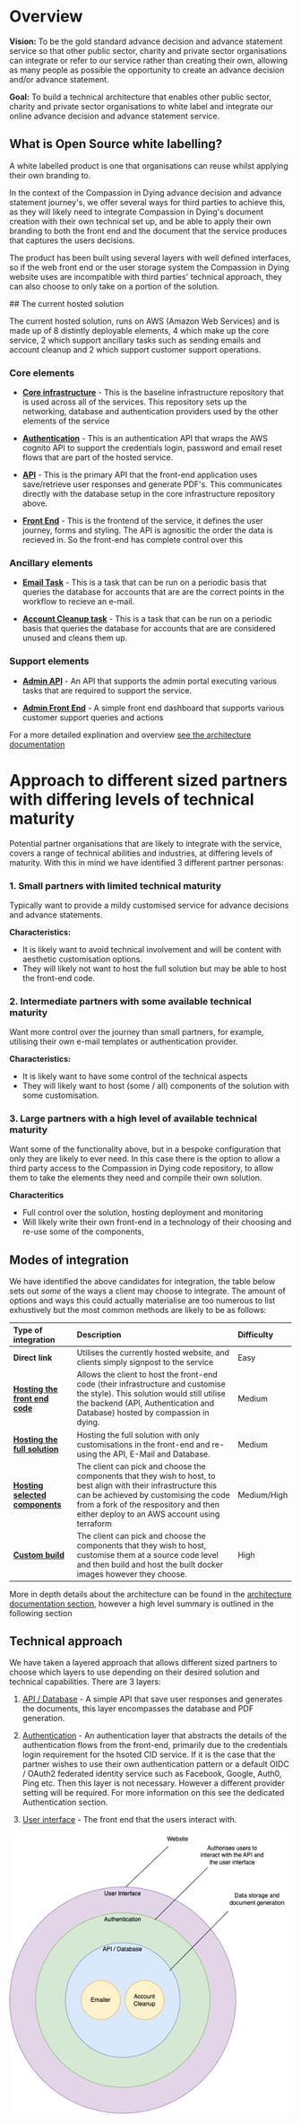 # Overview

**Vision:** To be the gold standard advance decision and advance statement service so that other public sector, charity and private sector organisations can integrate or refer to our service rather than creating their own, allowing as many people as possible the opportunity to create an advance decision and/or advance statement.

**Goal:** To build a technical architecture that enables other public sector, charity and private sector organisations to white label and integrate our online advance decision and advance statement service.


## What is Open Source white labelling?

A white labelled product is one that organisations can reuse whilst applying their own branding to.

In the context of the Compassion in Dying advance decision and advance statement journey's, we offer several ways for third parties to achieve this, as they will likely need to integrate Compassion in Dying's document creation with their own technical set up, and be able to apply their own branding to both the front end and the document that the service produces that captures the users decisions.

The product has been built using several layers with well defined interfaces, so if the web front end or the user storage system the Compassion in Dying website uses are incompatible with third parties' technical approach, they can also choose to only take on a portion of the solution.


## The current hosted solution

The current hosted solution, runs on AWS (Amazon Web Services) and is made up of 8 distintly deployable elements, 4 which make up the core service, 2 which support ancillary tasks such as sending emails and account cleanup and 2 which support customer support operations.

### Core elements

- **[Core infrastructure](https://www.github.com/Compassion-in-Dying/core_infrastructure)** - This is the baseline infrastructure repository that is used across all of the services. This repository sets up the networking, database and authentication providers used by the other elements of the service

- **[Authentication](https://www.github.com/Compassion-in-Dying/choices_auth)** - This is an authentication API that wraps the AWS cognito API to support the credentials login, password and email reset flows that are part of the hosted service.

- **[API](https://www.github.com/Compassion-in-Dying/choices_api)** - This is the primary API that the front-end application uses save/retrieve user responses and generate PDF's. This communicates directly with the database setup in the core infrastructure repository above.

- **[Front End](https://www.github.com/Compassion-in-Dying/choices_frontend)** - This is the frontend of the service, it defines the user journey, forms and styling. The API is agnositic the order the data is recieved in. So the front-end has complete control over this

### Ancillary elements

- **[Email Task](https://www.github.com/Compassion-in-Dying/email_task)** - This is a task that can be run on a periodic basis that queries the database for accounts that are are the correct points in the workflow to recieve an e-mail.

- **[Account Cleanup task](https://www.github.com/Compassion-in-Dying/account_deletion_task)** - This is a task that can be run on a periodic basis that queries the database for accounts that are are considered unused and cleans them up.

### Support elements

- **[Admin API](https://www.github.com/Compassion-in-Dying/admin_portal_api)** - An API that supports the admin portal executing various tasks that are required to support the service.

- **[Admin Front End](https://www.github.com/Compassion-in-Dying/admin_portal)** - A simple front end dashboard that supports various customer support queries and actions 

For a more detailed explination and overview [see the architecture documentation](https://github.com/Compassion-in-Dying/documentation/tree/main/architecture)

# Approach to different sized partners with differing levels of technical maturity

Potential partner organisations that are likely to integrate with the service, covers a range of technical abilities and industries, at differing levels of maturity. With this in mind we have identified 3 different partner personas:


### 1. **Small partners with limited technical maturity** 

Typically want to provide a mildy customised service for advance decisions and advance statements.

**Characteristics:**
* It is likely want to avoid technical involvement and will be content with aesthetic customisation options.
* They will likely not want to host the full solution but may be able to host the front-end code. 


### 2. **Intermediate partners with some available technical maturity** 

Want more control over the journey than small partners, for example, utilising their own e-mail templates or authentication provider.

**Characteristics:**
* It is likely want to have some control of the technical aspects
* They will likely want to host (some / all) components of the solution with some customisation.

### 3. **Large partners with a high level of available technical maturity**

Want some of the functionality above, but in a bespoke configuration that only they are likely to ever need. In this case there is the option to allow a third party access to the Compassion in Dying code repository, to allow them to take the elements they need and compile their own solution.

**Characteritics**
* Full control over the solution, hosting deployment and monitoring
* Will likely write their own front-end in a technology of their choosing and re-use some of the components,

## Modes of integration

We have identified the above candidates for integration, the table below sets out *some* of the ways a client may choose to integrate. The amount of options and ways this could actually materialise are too numerous to list exhustively but the most common methods are likely to be as follows:

| Type of integration | Description | Difficulty |
|:----------------|:------------|:-----------|
| **Direct link** | Utilises the currently hosted website, and clients simply signpost to the service | Easy |
| **[Hosting the front end code](https://github.com/Compassion-in-Dying/documentation/blob/main/white-labelling/3_Hosting.md)** | Allows the client to host the front-end code (their infrastructure and customise the style). This solution would still utilise the backend (API, Authentication and Database) hosted by compassion in dying. | Medium |   
| **[Hosting the full solution](https://github.com/Compassion-in-Dying/documentation/blob/main/white-labelling/3_Hosting.md)** | Hosting the full solution with only customisations in the front-end and re-using the API, E-Mail and Database. | Medium |
| **[Hosting selected components](https://github.com/Compassion-in-Dying/documentation/blob/main/white-labelling/3_Hosting.md)** | The client can pick and choose the components that they wish to host, to best align with their infrastructure this can be achieved by customising the code from a fork of the respository and then either deploy to an AWS account using terraform | Medium/High |
| **[Custom build](https://github.com/Compassion-in-Dying/documentation/blob/main/white-labelling/3_Hosting.md)** | The client can pick and choose the components that they wish to host, customise them at a source code level and then build and host the built docker images however they choose. | High |

More in depth details about the architecture can be found in the [architecture documentation section](https://github.com/Compassion-in-Dying/documentation/blob/main/architecture), however a high level summary is outlined in the following section

## Technical approach

We have taken a layered approach that allows different sized partners to choose which layers to use depending on their desired solution and
technical capabilities. There are 3 layers:

1.  [API / Database](https://www.github.com/Compassion-in-Dying/choices_api) - A simple API that save user responses and generates the documents, this layer encompasses the database and PDF generation.

2.  [Authentication](https://www.github.com/Compassion-in-Dying/auth_api) - An authentication layer that abstracts the details of the authentication flows from the front-end, primarily due to the credentials login requirement for the hsoted CID service. If it is the case that the partner wishes to use their own authentication pattern or a default OIDC / OAuth2 federated identity service such as Facebook, Google, Auth0, Ping etc. Then this layer is not necessary. However a different provider setting will be required. For more information on this see the dedicated Authentication section. 

3.  [User interface](https://www.github.com/Compassion-in-Dying/choices_frontend) - The front end that the users interact with.


![Architectural Layers](./images/Architecture-Layers.png)
